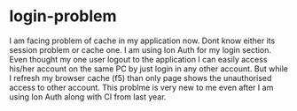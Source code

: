 login-problem
=============

I am facing problem of cache in my application now. Dont know either its session problem or cache one. I am using Ion Auth for my login section. Even thought my one user logout to the application I can easily access his/her account on the same PC by just login in any other account. But while I refresh my browser cache (f5) than only page shows the unauthorised access to other account. This problme is very new to me even after I am using Ion Auth along with CI from last year.
